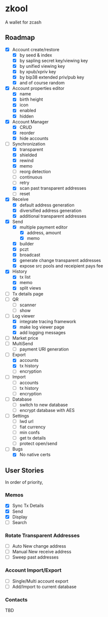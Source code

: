 # zkool

A wallet for zcash

## Roadmap

- [x] Account create/restore
    - [x] by seed & index
    - [x] by sapling secret key/viewing key
    - [x] by unified viewing key
    - [x] by xpub/xpriv key
    - [x] by bip38 extended priv/pub key
    - [x] and of course random
- [x] Account properties editor
    - [x] name
    - [x] birth height
    - [x] icon
    - [x] enabled
    - [x] hidden
- [x] Account Manager
    - [x] CRUD
    - [x] reorder
    - [x] hide accounts
- [ ] Synchronization
    - [x] transparent
    - [x] shielded
    - [x] rewind
    - [x] memo
    - [ ] reorg detection
    - [ ] continuous
    - [ ] retry
    - [x] scan past transparent addresses
    - [ ] reset
- [x] Receive
    - [x] default address generation
    - [x] diversified address generation
    - [x] additional transparent addresses
- [x] Send
    - [x] multiple payment editor
        - [x] address, amount
        - [x] memo
    - [x] builder
    - [x] pczt
    - [x] broadcast
    - [x] generate change transparent addresses
    - [x] expose src pools and receipient pays fee
- [x] History
    - [x] tx list
    - [x] memo
    - [x] split views
- [ ] Tx details page
- [ ] QR
    - [ ] scanner
    - [ ] show
- [ ] Log viewer
    - [x] integrate tracing framework
    - [x] make log viewer page
    - [x] add logging messages
- [ ] Market price
- [ ] MultiSend
    - [ ] payment URI generation
- [ ] Export
    - [x] accounts
    - [x] tx history
    - [ ] encryption
- [ ] Import
    - [ ] accounts
    - [ ] tx history
    - [ ] encryption
- [ ] Database
    - [ ] switch to new database
    - [ ] encrypt database with AES
- [ ] Settings
    - [ ] lwd url
    - [ ] fiat currency
    - [ ] min confs
    - [ ] get tx details
    - [ ] protect open/send
- [ ] Bugs
    - [x] No native certs

## User Stories

In order of priority,

### Memos
- [x] Sync Tx Details
- [x] Send
- [x] Display
- [ ] Search

### Rotate Transparent Addresses
- [ ] Auto New change address
- [ ] Manual New receive address
- [ ] Sweep past addresses

### Account Import/Export
- [ ] Single/Multi account export
- [ ] Add/Import to current database

### Contacts
TBD
